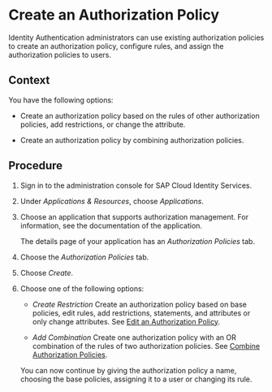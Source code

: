 <!-- loio897fc30f9f384fcdae9ac8b7013165d7 -->

# Create an Authorization Policy

Identity Authentication administrators can use existing authorization policies to create an authorization policy, configure rules, and assign the authorization policies to users.



<a name="loio897fc30f9f384fcdae9ac8b7013165d7__context_llh_1zq_swb"/>

## Context

You have the following options:

-   Create an authorization policy based on the rules of other authorization policies, add restrictions, or change the attribute.

-   Create an authorization policy by combining authorization policies.




<a name="loio897fc30f9f384fcdae9ac8b7013165d7__steps_u5c_3tq_swb"/>

## Procedure

1.  Sign in to the administration console for SAP Cloud Identity Services.

2.  Under *Applications & Resources*, choose *Applications*.

3.  Choose an application that supports authorization management. For information, see the documentation of the application.

    The details page of your application has an *Authorization Policies* tab.

4.  Choose the *Authorization Policies* tab.

5.  Choose *Create*.

6.  Choose one of the following options:

    -   *Create Restriction* Create an authorization policy based on base policies, edit rules, add restrictions, statements, and attributes or only change attributes. See [Edit an Authorization Policy](edit-an-authorization-policy-c76aca6.md).

    -   *Add Combination* Create one authorization policy with an OR combination of the rules of two authorization policies. See [Combine Authorization Policies](combine-authorization-policies-1a69414.md).


    You can now continue by giving the authorization policy a name, choosing the base policies, assigning it to a user or changing its rule.


